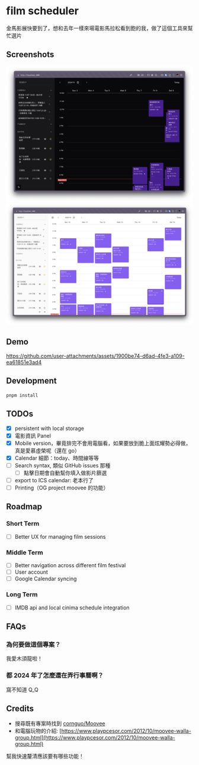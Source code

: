# film scheduler

金馬影展快要到了，想和去年一樣來場電影馬拉松看到飽的我，做了這個工具來幫忙選片

## Screenshots

![dark](./docs/images/dark.png)
![light](./docs/images/light.png)

## Demo

https://github.com/user-attachments/assets/1900be74-d6ad-4fe3-a109-ea61851e3ad4

## Development

```bash
pnpm install
```

## TODOs

- [x] persistent with local storage
- [x] 電影資訊 Panel
- [x] Mobile version，畢竟排完不會用電腦看，如果要放到脆上面炫耀勢必得做，真是愛慕虛榮呢（還在 go）
- [x] Calendar 細節：today、時間線等等
- [ ] Search syntax, 類似 GitHub issues 那種
    - [ ] 點擊日期會自動幫你填入做影片篩選
- [ ] export to ICS calendar: 老本行了
- [ ] Printing（OG project moovee 的功能）

## Roadmap

### Short Term

- [ ] Better UX for managing film sessions

### Middle Term

- [ ] Better navigation across different film festival
- [ ] User account
- [ ] Google Calendar syncing

### Long Term

- [ ] IMDB api and local cinima schedule integration

## FAQs

### 為何要做這個專案？

我愛木須龍啦！

### 都 2024 年了怎麼還在弄行事曆啊？

窩不知道 Q_Q

## Credits

* 搜尋既有專案時找到 [cornguo/Moovee](https://github.com/cornguo/Moovee)
* 和電腦玩物的介紹: [https://www.playpcesor.com/2012/10/moovee-walla-group.html](https://www.playpcesor.com/2012/10/moovee-walla-group.html)

幫我快速釐清應該要有哪些功能！
